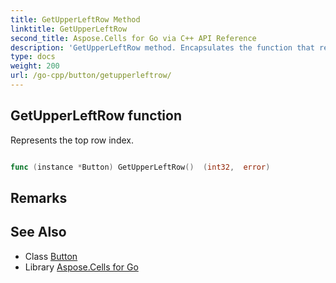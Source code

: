 ```yaml
---
title: GetUpperLeftRow Method 
linktitle: GetUpperLeftRow
second_title: Aspose.Cells for Go via C++ API Reference
description: 'GetUpperLeftRow method. Encapsulates the function that represents getupperleftrow in Go.'
type: docs
weight: 200
url: /go-cpp/button/getupperleftrow/
---
```


## GetUpperLeftRow function

Represents the top row index.

```go

func (instance *Button) GetUpperLeftRow()  (int32,  error) 

```

## Remarks


## See Also

* Class [Button](../)
* Library [Aspose.Cells for Go](../../)
